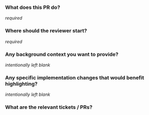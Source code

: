 ### What does this PR do?
*required*

### Where should the reviewer start?
*required*

### Any background context you want to provide?
*intentionally left blank*

### Any specific implementation changes that would benefit highlighting?
*intentionally left blank*

### What are the relevant tickets / PRs?